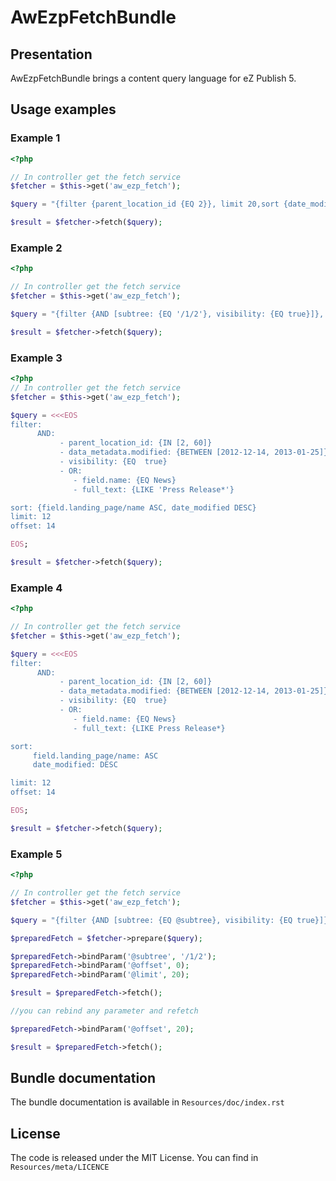 # AwEzpFetchBundle


## Presentation

AwEzpFetchBundle brings a content query language for eZ Publish 5.

## Usage examples

### Example 1
```php
<?php

// In controller get the fetch service
$fetcher = $this->get('aw_ezp_fetch');

$query = "{filter {parent_location_id {EQ 2}}, limit 20,sort {date_modified DESC}}";

$result = $fetcher->fetch($query);

```

### Example 2

```php
<?php

// In controller get the fetch service
$fetcher = $this->get('aw_ezp_fetch');

$query = "{filter {AND [subtree: {EQ '/1/2'}, visibility: {EQ true}]}, limit 20}";

$result = $fetcher->fetch($query);

```

### Example 3
```php
<?php
// In controller get the fetch service
$fetcher = $this->get('aw_ezp_fetch');

$query = <<<EOS
filter:
      AND:
           - parent_location_id: {IN [2, 60]}
           - data_metadata.modified: {BETWEEN [2012-12-14, 2013-01-25]}
           - visibility: {EQ  true}
           - OR:
              - field.name: {EQ News}
              - full_text: {LIKE 'Press Release*'}

sort: {field.landing_page/name ASC, date_modified DESC}
limit: 12
offset: 14

EOS;

$result = $fetcher->fetch($query);

```

### Example 4

```php
<?php

// In controller get the fetch service
$fetcher = $this->get('aw_ezp_fetch');

$query = <<<EOS
filter:
      AND:
           - parent_location_id: {IN [2, 60]}
           - data_metadata.modified: {BETWEEN [2012-12-14, 2013-01-25]}
           - visibility: {EQ  true}
           - OR:
              - field.name: {EQ News}
              - full_text: {LIKE Press Release*}

sort:
     field.landing_page/name: ASC
     date_modified: DESC

limit: 12
offset: 14

EOS;

$result = $fetcher->fetch($query);

```
### Example 5

```php
<?php

// In controller get the fetch service
$fetcher = $this->get('aw_ezp_fetch');

$query = "{filter {AND [subtree: {EQ @subtree}, visibility: {EQ true}]}  , limit @limit, offset @offset}";

$preparedFetch = $fetcher->prepare($query);

$preparedFetch->bindParam('@subtree', '/1/2');
$preparedFetch->bindParam('@offset', 0);
$preparedFetch->bindParam('@limit', 20);

$result = $preparedFetch->fetch();

//you can rebind any parameter and refetch

$preparedFetch->bindParam('@offset', 20);

$result = $preparedFetch->fetch();

```

## Bundle documentation

The bundle documentation is available in `Resources/doc/index.rst`

## License
The code is released under the MIT License. You can find in `Resources/meta/LICENCE`
